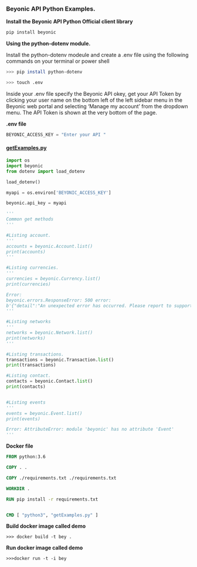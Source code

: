 ### **Beyonic API Python Examples.** 

**Install the Beyonic API Python Official client library** 

```python
pip install beyonic
```

**Using the python-dotenv module.** 

Install the python-dotenv modeule and create a .env file using the following commands on your terminal or power shell 

```bash 
>>> pip install python-dotenv

>>> touch .env
``` 

Inside your .env file specify the Beyonic API okey, get your API Token by clicking your user name on the bottom left of the left sidebar menu in the Beyonic web portal and selecting ‘Manage my account’ from the dropdown menu. The API Token is shown at the very bottom of the page.


**.env file** 
```python
BEYONIC_ACCESS_KEY = "Enter your API "
```

#### **[getExamples.py](https://github.com/HarunMbaabu/BeyonicAPI-Python-Examples/blob/main/getExamples.py)**

```python
import os 
import beyonic
from dotenv import load_dotenv

load_dotenv()

myapi = os.environ['BEYONIC_ACCESS_KEY']

beyonic.api_key = myapi 

'''
Common get methods 
'''

#Listing account.
'''
accounts = beyonic.Account.list() 
print(accounts)
'''

#Listing currencies.
'''
currencies = beyonic.Currency.list()
print(currencies)

Error:
beyonic.errors.ResponseError: 500 error:
b'{"detail":"An unexpected error has occurred. Please report to support@beyonic.com. Error Id: None"}'
'''

#Listing networks
'''
networks = beyonic.Network.list()
print(networks)
'''

#Listing transactions.
transactions = beyonic.Transaction.list()
print(transactions) 

#Listing contact.
contacts = beyonic.Contact.list() 
print(contacts) 


#Listing events
'''
events = beyonic.Event.list()
print(events)

Error: AttributeError: module 'beyonic' has no attribute 'Event'
'''

```

**Docker file**

```Dockerfile
FROM python:3.6

COPY . .

COPY ./requirements.txt ./requirements.txt

WORKDIR .

RUN pip install -r requirements.txt


CMD [ "python3", "getExamples.py" ]
```

**Build docker image called demo** 

```docker
>>> docker build -t bey .
``` 

**Run docker image called demo**

```docker
>>>docker run -t -i bey 
```

